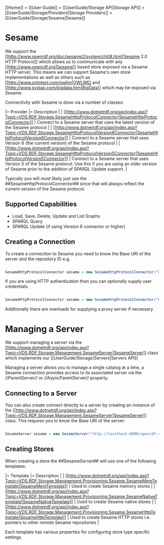 [[Home]] > [[User Guide]] > [[UserGuide/Storage API|Storage API]] > [[UserGuide/Storage/Providers|Storage Providers]] > [[UserGuide/Storage/Sesame|Sesame]]

# Sesame 

We support the [[http://www.openrdf.org/doc/sesame2/system/ch08.html|Sesame 2.0 HTTP Protocol]] which allows us to communicate with any [[http://www.openrdf.org|Sesame]] based store exposed via a Sesame HTTP server.  This means we can support Sesame's own store implementations as well as others such as [[http://www.ontotext.com/owlim|OWLIM]] and [[http://www.systap.com/bigdata.htm|BigData]] which may be exposed via Sesame.

Connectivity with Sesame is done via a number of classes:

|= Provider |= Description |
| [[http://www.dotnetrdf.org/api/index.asp?Topic=VDS.RDF.Storage.SesameHttpProtocolConnector|SesameHttpProtocolConnector]] | Connect to a Sesame server that uses the latest version of the Sesame protocol |
| [[http://www.dotnetrdf.org/api/index.asp?Topic=VDS.RDF.Storage.SesameHttpProtocolVersion6Connector|SesameHttpProtocolVersion6Connector]] | Connect to a Sesame server that uses Version 6 (the current version) of the Sesame protocol |
| [[http://www.dotnetrdf.org/api/index.asp?Topic=VDS.RDF.Storage.SesameHttpProtocolVersion5Connector|SesameHttpProtocolVersion5Connector]] | Connect to a Sesame server that uses Version 5 of the Sesame protocol.  Use this if you are using an older version of Sesame prior to the addition of SPARQL Update support. |

Typically you will most likely just use the ##SesameHttpProtocolConnector## since that will always reflect the current version of the Sesame protocol.

## Supported Capabilities 

* Load, Save, Delete, Update and List Graphs
* SPARQL Query
* SPARQL Update (if using Version 6 connector or higher)

## Creating a Connection 

To create a connection to Sesame you need to know the Base URI of the server and the repository ID e.g.

```csharp

SesameHttpProtocolConnector sesame = new SesameHttpProtocolConnector("http://localhost:8080/openrdf-sesame/", "example");
```

If you are using HTTP authentication then you can optionally supply user credentials:

```csharp

SesameHttpProtocolConnector sesame = new SesameHttpProtocolConnector("http://localhost:8080/openrdf-sesame/", "example", "username", "password");
```

Additionally there are overloads for supplying a proxy server if necessary.

# Managing a Server 

We support managing a server via the [[http://www.dotnetrdf.org/api/index.asp?Topic=VDS.RDF.Storage.Management.SesameServer|SesameServer]] class which implements our [[UserGuide/Storage/Servers|Servers API]]

Managing a server allows you to manage a single catalog at a time, a Sesame connection provides access to its associated server via the //ParentServer// or //AsyncParentServer// property.

## Connecting to a Server 

You can also create connect directly to a server by creating an instance of the [[http://www.dotnetrdf.org/api/index.asp?Topic=VDS.RDF.Storage.Management.SesameServer|SesameServer]] class.  This requires you to know the Base URI of the server:

```csharp

SesameServer sesame = new SesameServer("http://localhost:8080/openrdf-sesame/");
```

## Creating Stores 

When creating a store the ##SesameServer## will use one of the following templates:

|= Template |= Description |
| [[http://www.dotnetrdf.org/api/index.asp?Topic=VDS.RDF.Storage.Management.Provisioning.Sesame.SesameMemTemplate|SesameMemTemplate]] | Used to create Sesame memory stores |
| [[http://www.dotnetrdf.org/api/index.asp?Topic=VDS.RDF.Storage.Management.Provisioning.Sesame.SesameNativeTemplate|SesameNativeTemplate]] | Used to create Sesame native stores |
| [[http://www.dotnetrdf.org/api/index.asp?Topic=VDS.RDF.Storage.Management.Provisioning.Sesame.SesameHttpTemplate|SesameHttpTemplate]] | Used to create Sesame HTTP stores i.e. pointers to other remote Sesame repositories |

Each template has various properties for configuring store type specific settings.

